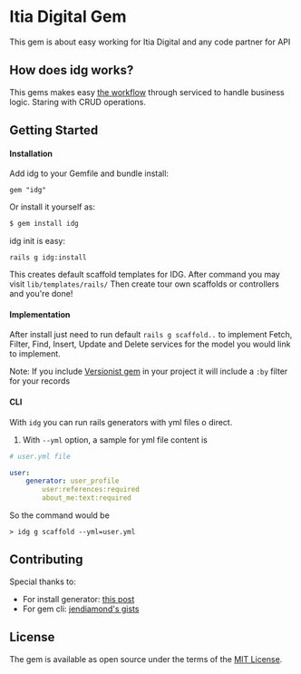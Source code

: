 # Itia Digital Gem

This gem is about easy working for Itia Digital and any code partner for API

## How does idg works?

This gems makes easy [the workflow](https://www.toptal.com/ruby-on-rails/rails-service-objects-tutorial) through serviced to handle business logic.
Staring with CRUD operations.

## Getting Started

#### Installation

Add idg to your Gemfile and bundle install:
```console
gem "idg"
```    
Or install it yourself as:
```bash
$ gem install idg
```

idg init is easy:
```console
rails g idg:install
```

This creates default scaffold templates for IDG. After command you may visit ```lib/templates/rails/```
Then create tour own scaffolds or controllers and you're done!

#### Implementation

After install just need to run default ```rails g scaffold..``` to implement Fetch, Filter, Find, Insert, Update and Delete services for the model you would link to implement. 

Note:
If you include [Versionist gem](https://github.com/bploetz/versionist) in your project it will include a ```:by``` filter for your records


#### CLI
With ```idg``` you can run rails generators with yml files o direct.

1. With ```--yml``` option, a sample for yml file content is 
```yaml
# user.yml file

user:
    generator: user_profile
        user:references:required
        about_me:text:required
```

So the command would be
```console
> idg g scaffold --yml=user.yml
```

## Contributing
Special thanks to:
 - For install generator: [this post](https://stackoverflow.com/a/45245960/4641125)
 - For gem cli: [jendiamond's gists](https://gist.github.com/jendiamond/6128723)

## License
The gem is available as open source under the terms of the [MIT License](https://opensource.org/licenses/MIT).
